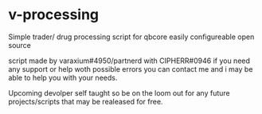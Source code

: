 # v-processing
 Simple trader/ drug processing script for qbcore easily configureable open source

script made by varaxium#4950/partnerd with CIPHERR#0946 if you need any support or help woth possible errors you can contact me and i may be able to help you with your needs.

Upcoming devolper self taught so be on the loom out for any future projects/scripts that may be realeased for free. 
